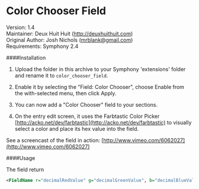 
# Color Chooser Field

Version: 1.4    
Maintainer: Deux Huit Huit (<http://deuxhuithuit.com>)    
Original Author: Josh Nichols (mrblank@gmail.com)    
Requirements: Symphony 2.4    


####Installation

1. Upload the folder in this archive to your Symphony 'extensions' folder and rename it to `color_chooser_field`.

2. Enable it by selecting the "Field: Color Chooser", choose Enable from the with-selected menu, then click Apply.

3. You can now add a "Color Chooser" field to your sections.

4. On the entry edit screen, it uses the Farbtastic Color Picker [http://acko.net/dev/farbtastic](http://acko.net/dev/farbtastic) to visually select a color and place its hex value into the field. 

See a screencast of the field in action: [http://www.vimeo.com/6062027](http://www.vimeo.com/6062027)

####Usage

The field return

```xml
<FieldName r="decimalRedValue" g="decimalGreenValue", b="decimalBlueValue" has-color="Yes|No">#HexValue</FieldName>
```
